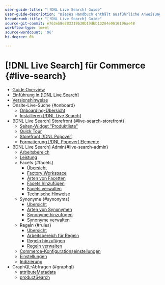 ```yaml
---
user-guide-title: "[!DNL Live Search] Guide"
user-guide-description: "Dieses Handbuch enthält ausführliche Anweisungen zur Verwendung von [!DNL Live Search] von Adobe Commerce."
breadcrumb-title: "[!DNL Live Search] Guide"
source-git-commit: e763eb8e283319b30b19dbb13284e9616196ae48
workflow-type: tm+mt
source-wordcount: '96'
ht-degree: 0%

---
```


# [!DNL Live Search] für Commerce {#live-search}

- [Guide Overview](guide-overview.md)
- [Einführung in [!DNL Live Search]](overview.md)
- [Versionshinweise](release-notes.md)
- Onsite-Live-Suche {#onboard}
   - [Onboarding-Übersicht](onboarding-overview.md)
   - [Installieren [!DNL Live Search]](install.md)
- [!DNL Live Search] Storefront {#live-search-storefront}
   - [Seiten-Widget &quot;Produktliste&quot;](plp-styling.md)
   - [Quick Tour](quick-tour.md)
   - [Storefront [!DNL Popover]](storefront-popover.md)
   - [Formatierung [!DNL Popover] Elemente](storefront-popover-styling.md)
- [!DNL Live Search] Admin{#live-search-admin}
   - [Arbeitsbereich](workspace.md)
   - [Leistung](performance.md)
   - Facets {#facets}
      - [Übersicht](facets.md)
      - [Factory Workspace](faceting-workspace.md)
      - [Arten von Facetten](facets-type.md)
      - [Facets hinzufügen](facets-add.md)
      - [Facets verwalten](facets-manage.md)
      - [Technische Hinweise](facet-technical-notes.md)
   - Synonyme {#synonyms}
      - [Übersicht](synonyms.md)
      - [Arten von Synonymen](synonyms-type.md)
      - [Synonyme hinzufügen](synonyms-add.md)
      - [Synonyme verwalten](synonyms-manage.md)
   - Regeln {#rules}
      - [Übersicht](rules.md)
      - [Arbeitsbereich für Regeln](rules-workspace.md)
      - [Regeln hinzufügen](rules-add.md)
      - [Regeln verwalten](rules-manage.md)
   - [Commerce-Konfigurationseinstellungen](configuration.md)
   - [Einstellungen](settings.md)
   - [Indizierung](indexing.md)
- GraphQL-Abfragen {#graphql}
   - [attributeMetadata](https://developer.adobe.com/commerce/webapi/graphql/schema/live-search/queries/attribute-metadata/)
   - [productSearch](https://developer.adobe.com/commerce/webapi/graphql/schema/live-search/queries/product-search/)